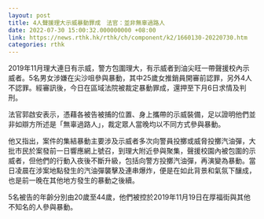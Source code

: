 ```yaml
---
layout: post
title: 4人聲援理大示威暴動罪成　法官：並非無辜過路人
date: 2022-07-30 15:00:32.000000000 +08:00
link: https://news.rthk.hk/rthk/ch/component/k2/1660130-20220730.htm
categories: rthk
---
```


2019年11月理大連日有示威，警方包圍理大，有示威者到油尖旺一帶聲援校內示威者。5名男女涉嫌在尖沙咀參與暴動，其中25歲女推銷員開審前認罪，另外4人不認罪。經審訊後，今日在區域法院被裁定暴動罪成，還押至下月6日求情及判刑。

法官郭啟安表示，憑藉各被告被捕的位置、身上攜帶的示威裝備，足以證明他們並非如辯方所述是「無辜過路人」，裁定眾人當晚均以不同方式參與暴動。

他又指出，案件的集結暴動主要涉及示威者多次向警員投擲或威脅投擲汽油彈，大批市民於案發前一日響應網上號召，到理大附近參與聚集，聲援校園內被包圍的示威者，但他們的行動入夜後不斷升級，包括向警方投擲汽油彈，再演變為暴動。當日凌晨在涉案地點發生的汽油彈襲擊及連串爆炸，便是在如此背景和氣氛下釀成，也是前一晚在其他地方發生的暴動之後續。

5名被告的年齡分別由20歲至44歲，他們被控於2019年11月19日在厚福街與其他不知名的人參與暴動。
